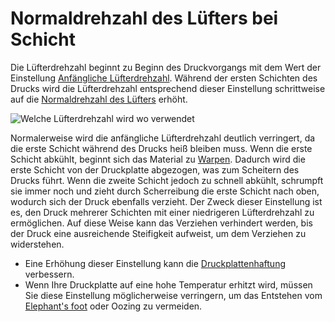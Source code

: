 Normaldrehzahl des Lüfters bei Schicht
====
Die Lüfterdrehzahl beginnt zu Beginn des Druckvorgangs mit dem Wert der Einstellung [Anfängliche Lüfterdrehzahl](cool_fan_speed_0.md). Während der ersten Schichten des Drucks wird die Lüfterdrehzahl entsprechend dieser Einstellung schrittweise auf die [Normaldrehzahl des Lüfters](cool_fan_speed_min.md) erhöht.

![Welche Lüfterdrehzahl wird wo verwendet](../../../articles/images/cool_fan_speed.svg)

Normalerweise wird die anfängliche Lüfterdrehzahl deutlich verringert, da die erste Schicht während des Drucks heiß bleiben muss. Wenn die erste Schicht abkühlt, beginnt sich das Material zu [Warpen](../troubleshooting/warping.md). Dadurch wird die erste Schicht von der Druckplatte abgezogen, was zum Scheitern des Drucks führt. Wenn die zweite Schicht jedoch zu schnell abkühlt, schrumpft sie immer noch und zieht durch Scherreibung die erste Schicht nach oben, wodurch sich der Druck ebenfalls verzieht. Der Zweck dieser Einstellung ist es, den Druck mehrerer Schichten mit einer niedrigeren Lüfterdrehzahl zu ermöglichen. Auf diese Weise kann das Verziehen verhindert werden, bis der Druck eine ausreichende Steifigkeit aufweist, um dem Verziehen zu widerstehen.

* Eine Erhöhung dieser Einstellung kann die [Druckplattenhaftung](../troubleshooting/bed_adhesion_problems.md) verbessern.
* Wenn Ihre Druckplatte auf eine hohe Temperatur erhitzt wird, müssen Sie diese Einstellung möglicherweise verringern, um das Entstehen vom [Elephant's foot](../troubleshooting/elephants_foot.md) oder Oozing zu vermeiden.